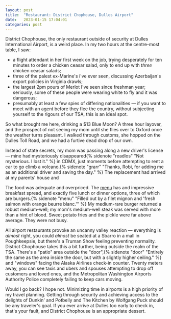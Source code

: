 ```yaml
---
layout: post
title:  "Restaurant: District Chophouse, Dulles Airport"
date:   2023-01-15 17:04:01
categories: post
---
```


District Chophouse, the only restaurant outside of security at Dulles International Airport, is a weird place. In my two hours at the centre-most table, I saw:

- a flight attendant in her first week on the job, trying desperately for ten minutes to order a chicken ceasar salad, only to end up with *three* chicken ceasar salads;
- three of the palest ex-Marine's i've ever seen, discussing Azerbaijan's export policies in Virginia drawls;
- the largest 2pm pours of Merlot I've seen since freshman year; seriously, some of these people were wearing white to fly and it was dangerous;
- presumably at least a few spies of differing nationalities — if you want to meet with an agent before they flee the country, without subjecting yourself to the rigours of our TSA, this is an ideal spot. 

So what brought me here, drinking a $13 Blue Moon? A three hour layover, and the prospect of not seeing my mom until she flies over to Oxford once the weather turns pleasant. I walked through customs, she hopped on the Dulles Toll Road, and we had a furtive dead drop of our own. 

Instead of state secrets, my mom was passing along a new driver's license — mine had mysteriously disappeared{% sidenote "readlos" "Not mysterious. I lost it." %} in CDMX, just moments before attempting to rent a car to go climb a volcano.{% sidenote "grarr" "Thanks, Robi, for adding me as an additional driver and saving the day." %} The replacement had arrived at my parents' house and 

The food was adequate and overpriced. The [menu](https://www.flydulles.com/store/district-chophouse) has and impressive breakfast spread, and exactly five lunch or dinner options, three of which are burgers.{% sidenote "menu" "Filled out by a filet mignon and 'fresh salmon with orange beurre blanc.'" %} My medium-rare burger returned a robust medium-well; my mom's medium-well steak was served with more than a hint of blood. Sweet potato fries and the pickle were far above average. They were not busy.

All airport restaurants provoke an uncanny valley reaction — everything is *almost* right, you could *almost* be seated at a Sbarro in a mall in Poughkeepsie, but there's a Truman Show feeling preventing normality. District Chophouse takes this a bit further, being outside the realm of the TSA. There's a "patio" area outside the "door",{% sidenote "door" "Entirely the same as the area inside the door, but with a slightly higher ceiling." %} and "windows" facing the Alaska Airlines check-in counter. Twenty meters away, you can see taxis and ubers and spouses attempting to drop off customers and loved ones, and the Metropolitan Washington Airports Authority Police completely failing to keep cars moving. 

Would I go back? I hope not. Minimizing time in airports is a high priority of my travel planning. Getting through security and achieving access to the delights of Dunkin' and Potbelly and The Kitchen by Wolfgang Puck should be any traveler's goal. If you ever arrive at Dulles too early to check in, that's your fault, and District Chophouse is an appropriate dessert.